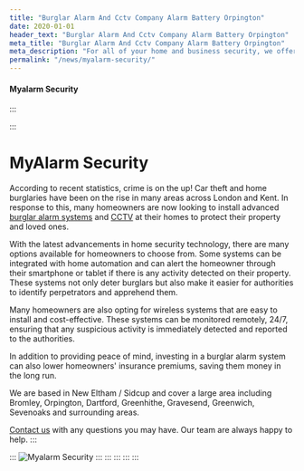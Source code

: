 ```yaml
---
title: "Burglar Alarm And Cctv Company Alarm Battery Orpington"
date: 2020-01-01
header_text: "Burglar Alarm And Cctv Company Alarm Battery Orpington"
meta_title: "Burglar Alarm And Cctv Company Alarm Battery Orpington"
meta_description: "For all of your home and business security, we offer a free survey of your property for a burglar alarm system and cctv system. Contact us now 020 8302 4065"
permalink: "/news/myalarm-security/"
---
```


#### Myalarm Security

:::

::: 
# MyAlarm Security

According to recent statistics, crime is on the up! Car theft and home burglaries have been on the rise in many areas across London and Kent. In response to this, many homeowners are now looking to install advanced [burglar alarm systems](../categories/burglar-alarms.php.html) and [CCTV](../categories/cctv.php.html) at their homes to protect their property and loved ones.

With the latest advancements in home security technology, there are many options available for homeowners to choose from. Some systems can be integrated with home automation and can alert the homeowner through their smartphone or tablet if there is any activity detected on their property. These systems not only deter burglars but also make it easier for authorities to identify perpetrators and apprehend them.

Many homeowners are also opting for wireless systems that are easy to install and cost-effective. These systems can be monitored remotely, 24/7, ensuring that any suspicious activity is immediately detected and reported to the authorities.

In addition to providing peace of mind, investing in a burglar alarm system can also lower homeowners\' insurance premiums, saving them money in the long run.

We are based in New Eltham / Sidcup and cover a large area including Bromley, Orpington, Dartford, Greenhithe, Gravesend, Greenwich, Sevenoaks and surrounding areas.

[Contact us](../contact.php.html) with any questions you may have. Our team are always happy to help.
:::

::: 
![Myalarm Security](https://res.cloudinary.com/kbs/image/upload/)
:::
:::
:::
:::
:::